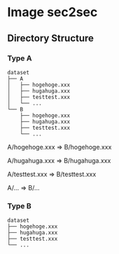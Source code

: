 # Image sec2sec

## Directory Structure

### Type A

```
dataset
├── A
│   ├── hogehoge.xxx
│   ├── hugahuga.xxx
│   ├── testtest.xxx
│   └── ...
└── B
    ├── hogehoge.xxx
    ├── hugahuga.xxx
    ├── testtest.xxx
    └── ...
```

A/hogehoge.xxx => B/hogehoge.xxx

A/hugahuga.xxx => B/hugahuga.xxx

A/testtest.xxx => B/testtest.xxx

A/... => B/...

### Type B

```
dataset
├── hogehoge.xxx
├── hugahuga.xxx
├── testtest.xxx
└── ...
```

